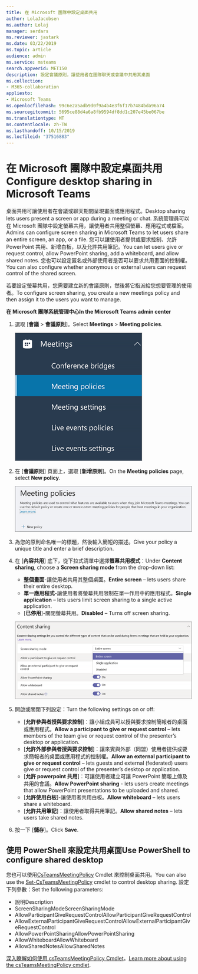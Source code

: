 ```yaml
---
title: 在 Microsoft 團隊中設定桌面共用
author: LolaJacobsen
ms.author: Lolaj
manager: serdars
ms.reviewer: jastark
ms.date: 03/22/2019
ms.topic: article
audience: admin
ms.service: msteams
search.appverid: MET150
description: 設定會議原則，讓使用者在團隊聊天或會議中共用其桌面
ms.collection:
- M365-collaboration
appliesto:
- Microsoft Teams
ms.openlocfilehash: 99c6e2a5adb9d0f9a4b4e3f6f17b7484bda96a74
ms.sourcegitcommit: 5695ce88d4a6a8fb9594df8dd1c207e45be067be
ms.translationtype: MT
ms.contentlocale: zh-TW
ms.lasthandoff: 10/15/2019
ms.locfileid: "37516883"
---
```

<a name="configure-desktop-sharing-in-microsoft-teams"></a><span data-ttu-id="eccc9-103">在 Microsoft 團隊中設定桌面共用</span><span class="sxs-lookup"><span data-stu-id="eccc9-103">Configure desktop sharing in Microsoft Teams</span></span>
============================================

<span data-ttu-id="eccc9-104">桌面共用可讓使用者在會議或聊天期間呈現畫面或應用程式。</span><span class="sxs-lookup"><span data-stu-id="eccc9-104">Desktop sharing lets users present a screen or app during a meeting or chat.</span></span> <span data-ttu-id="eccc9-105">系統管理員可以在 Microsoft 團隊中設定螢幕共用，讓使用者共用整個螢幕、應用程式或檔案。</span><span class="sxs-lookup"><span data-stu-id="eccc9-105">Admins can configure screen sharing in Microsoft Teams to let users share an entire screen, an app, or a file.</span></span> <span data-ttu-id="eccc9-106">您可以讓使用者提供或要求控制、允許 PowerPoint 共用、新增白板，以及允許共用筆記。</span><span class="sxs-lookup"><span data-stu-id="eccc9-106">You can let users give or request control, allow PowerPoint sharing, add a whiteboard, and allow shared notes.</span></span> <span data-ttu-id="eccc9-107">您也可以設定匿名或外部使用者是否可以要求共用畫面的控制權。</span><span class="sxs-lookup"><span data-stu-id="eccc9-107">You can also configure whether anonymous or external users can request control of the shared screen.</span></span>

<span data-ttu-id="eccc9-108">若要設定螢幕共用，您需要建立新的會議原則，然後將它指派給您想要管理的使用者。</span><span class="sxs-lookup"><span data-stu-id="eccc9-108">To configure screen sharing, you create a new meetings policy and then assign it to the users you want to manage.</span></span>

<span data-ttu-id="eccc9-109">**在 Microsoft 團隊系統管理中心**</span><span class="sxs-lookup"><span data-stu-id="eccc9-109">**In the Microsoft Teams admin center**</span></span>

1. <span data-ttu-id="eccc9-110">選取 [**會議** > **會議原則**]。</span><span class="sxs-lookup"><span data-stu-id="eccc9-110">Select **Meetings** > **Meeting policies**.</span></span>

    ![顯示已選取會議原則的螢幕擷取畫面](media/configure-desktop-sharing-image1.png)

2. <span data-ttu-id="eccc9-112">在 [**會議原則**] 頁面上，選取 [**新增原則**]。</span><span class="sxs-lookup"><span data-stu-id="eccc9-112">On the **Meeting policies** page, select **New policy**.</span></span>

    ![顯示會議原則訊息的螢幕擷取畫面](media/configure-desktop-sharing-image2.png)

3. <span data-ttu-id="eccc9-114">為您的原則命名唯一的標題，然後輸入簡短的描述。</span><span class="sxs-lookup"><span data-stu-id="eccc9-114">Give your policy a unique title and enter a brief description.</span></span>

4. <span data-ttu-id="eccc9-115">在 [**內容共用**] 底下，從下拉式清單中選擇**螢幕共用模式**：</span><span class="sxs-lookup"><span data-stu-id="eccc9-115">Under **Content sharing**, choose a **Screen sharing mode** from the drop-down list:</span></span>

   - <span data-ttu-id="eccc9-116">**整個畫面**-讓使用者共用其整個桌面。</span><span class="sxs-lookup"><span data-stu-id="eccc9-116">**Entire screen** – lets users share their entire desktop.</span></span>
   - <span data-ttu-id="eccc9-117">**單一應用程式**-讓使用者將螢幕共用限制在單一作用中的應用程式。</span><span class="sxs-lookup"><span data-stu-id="eccc9-117">**Single application** – lets users limit screen sharing to a single active application.</span></span>
   - <span data-ttu-id="eccc9-118">[**已停用**]-關閉螢幕共用。</span><span class="sxs-lookup"><span data-stu-id="eccc9-118">**Disabled** – Turns off screen sharing.</span></span>

    ![顯示共用模式選項的螢幕擷取畫面](media/configure-desktop-sharing-image3.png)

5. <span data-ttu-id="eccc9-120">開啟或關閉下列設定：</span><span class="sxs-lookup"><span data-stu-id="eccc9-120">Turn the following settings on or off:</span></span>

    - <span data-ttu-id="eccc9-121">[**允許參與者授與要求控制**]：讓小組成員可以授與要求控制簡報者的桌面或應用程式。</span><span class="sxs-lookup"><span data-stu-id="eccc9-121">**Allow a participant to give or request control** – lets members of the team give or request control of the presenter’s desktop or application.</span></span>
    - <span data-ttu-id="eccc9-122">[**允許外部參與者授與要求控制**]：讓來賓與外部（同盟）使用者提供或要求簡報者的桌面或應用程式的控制權。</span><span class="sxs-lookup"><span data-stu-id="eccc9-122">**Allow an external participant to give or request control** – lets guests and external (federated) users give or request control of the presenter’s desktop or application.</span></span>
    - <span data-ttu-id="eccc9-123">[**允許 powerpoint 共用**]：可讓使用者建立可讓 PowerPoint 簡報上傳及共用的會議。</span><span class="sxs-lookup"><span data-stu-id="eccc9-123">**Allow PowerPoint sharing** - lets users create meetings that allow PowerPoint presentations to be uploaded and shared.</span></span>
    - <span data-ttu-id="eccc9-124">[**允許使用白板**]-讓使用者共用白板。</span><span class="sxs-lookup"><span data-stu-id="eccc9-124">**Allow whiteboard** – lets users share a whiteboard.</span></span>
    - <span data-ttu-id="eccc9-125">[**允許共用筆記**]：讓使用者取得共用筆記。</span><span class="sxs-lookup"><span data-stu-id="eccc9-125">**Allow shared notes** – lets users take shared notes.</span></span>

6. <span data-ttu-id="eccc9-126">按一下 [**儲存**]。</span><span class="sxs-lookup"><span data-stu-id="eccc9-126">Click **Save**.</span></span>

## <a name="use-powershell-to-configure-shared-desktop"></a><span data-ttu-id="eccc9-127">使用 PowerShell 來設定共用桌面</span><span class="sxs-lookup"><span data-stu-id="eccc9-127">Use PowerShell to configure shared desktop</span></span>

<span data-ttu-id="eccc9-128">您也可以使用[CsTeamsMeetingPolicy](https://docs.microsoft.com/en-us/powershell/module/skype/set-csteamsmeetingpolicy?view=skype-ps) Cmdlet 來控制桌面共用。</span><span class="sxs-lookup"><span data-stu-id="eccc9-128">You can also use the [Set-CsTeamsMeetingPolicy](https://docs.microsoft.com/en-us/powershell/module/skype/set-csteamsmeetingpolicy?view=skype-ps) cmdlet to control desktop sharing.</span></span> <span data-ttu-id="eccc9-129">設定下列參數：</span><span class="sxs-lookup"><span data-stu-id="eccc9-129">Set the following parameters:</span></span>

- <span data-ttu-id="eccc9-130">說明</span><span class="sxs-lookup"><span data-stu-id="eccc9-130">Description</span></span>
- <span data-ttu-id="eccc9-131">ScreenSharingMode</span><span class="sxs-lookup"><span data-stu-id="eccc9-131">ScreenSharingMode</span></span>
- <span data-ttu-id="eccc9-132">AllowParticipantGiveRequestControl</span><span class="sxs-lookup"><span data-stu-id="eccc9-132">AllowParticipantGiveRequestControl</span></span>
- <span data-ttu-id="eccc9-133">AllowExternalParticipantGiveRequestControl</span><span class="sxs-lookup"><span data-stu-id="eccc9-133">AllowExternalParticipantGiveRequestControl</span></span>
- <span data-ttu-id="eccc9-134">AllowPowerPointSharing</span><span class="sxs-lookup"><span data-stu-id="eccc9-134">AllowPowerPointSharing</span></span>
- <span data-ttu-id="eccc9-135">AllowWhiteboard</span><span class="sxs-lookup"><span data-stu-id="eccc9-135">AllowWhiteboard</span></span>
- <span data-ttu-id="eccc9-136">AllowSharedNotes</span><span class="sxs-lookup"><span data-stu-id="eccc9-136">AllowSharedNotes</span></span>

<span data-ttu-id="eccc9-137">[深入瞭解如何使用 csTeamsMeetingPolicy Cmdlet](https://docs.microsoft.com/en-us/powershell/module/skype/set-csteamsmeetingpolicy?view=skype-ps)。</span><span class="sxs-lookup"><span data-stu-id="eccc9-137">[Learn more about using the csTeamsMeetingPolicy cmdlet](https://docs.microsoft.com/en-us/powershell/module/skype/set-csteamsmeetingpolicy?view=skype-ps).</span></span>

